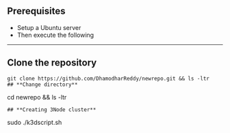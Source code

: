 ## **Prerequisites**
<!-- UL -->
* Setup a Ubuntu server
* Then execute the following
---
## **Clone the repository**
```
git clone https://github.com/DhamodharReddy/newrepo.git && ls -ltr
## **Change directory**
```
cd newrepo && ls -ltr
```
## **Creating 3Node cluster**
```
sudo ./k3dscript.sh
```
